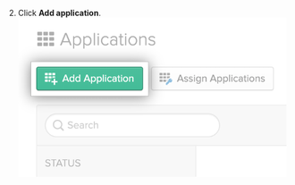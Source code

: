 2. Click **Add application**. !["Add application" button in the Okta Dashboard's Applications tab](/assets/images/help/saml/okta-add-application.png)